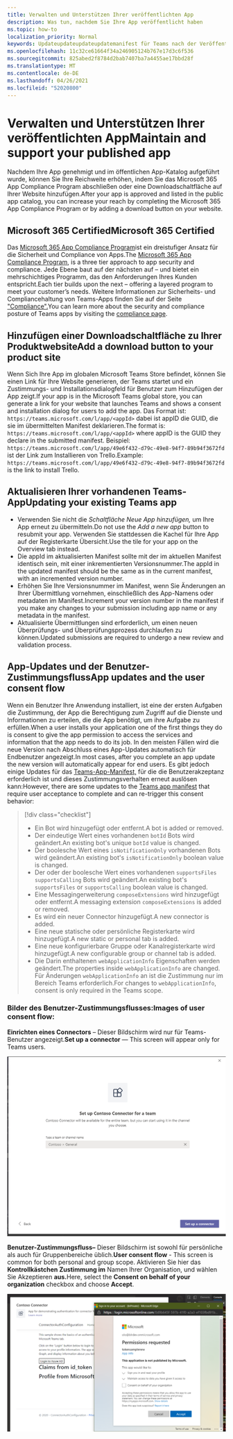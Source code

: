 ```yaml
---
title: Verwalten und Unterstützen Ihrer veröffentlichten App
description: Was tun, nachdem Sie Ihre App veröffentlicht haben
ms.topic: how-to
localization_priority: Normal
keywords: Updateupdateupdateupdatemanifest für Teams nach der Veröffentlichung
ms.openlocfilehash: 11c32ce61664f34a246905124b767e17d3c6f536
ms.sourcegitcommit: 825abed2f8784d2bab7407ba7a4455ae17bbd28f
ms.translationtype: MT
ms.contentlocale: de-DE
ms.lasthandoff: 04/26/2021
ms.locfileid: "52020800"
---
```

# <a name="maintain-and-support-your-published-app"></a><span data-ttu-id="07384-104">Verwalten und Unterstützen Ihrer veröffentlichten App</span><span class="sxs-lookup"><span data-stu-id="07384-104">Maintain and support your published app</span></span> 

<span data-ttu-id="07384-105">Nachdem Ihre App genehmigt und im öffentlichen App-Katalog aufgeführt wurde, können Sie Ihre Reichweite erhöhen, indem Sie das Microsoft 365 App Compliance Program abschließen oder eine Downloadschaltfläche auf Ihrer Website hinzufügen.</span><span class="sxs-lookup"><span data-stu-id="07384-105">After your app is approved and listed in the public app catalog, you can increase your reach by completing the Microsoft 365 App Compliance Program or by adding a download button on your website.</span></span>

## <a name="microsoft-365-certified"></a><span data-ttu-id="07384-106">Microsoft 365 Certified</span><span class="sxs-lookup"><span data-stu-id="07384-106">Microsoft 365 Certified</span></span>

<span data-ttu-id="07384-107">Das [Microsoft 365 App Compliance Program](./application-certification.md)ist ein dreistufiger Ansatz für die Sicherheit und Compliance von Apps.</span><span class="sxs-lookup"><span data-stu-id="07384-107">The [Microsoft 365 App Compliance Program](./application-certification.md), is a three tier approach to app security and compliance.</span></span> <span data-ttu-id="07384-108">Jede Ebene baut auf der nächsten auf – und bietet ein mehrschichtiges Programm, das den Anforderungen Ihres Kunden entspricht.</span><span class="sxs-lookup"><span data-stu-id="07384-108">Each tier builds upon the next – offering a layered program to meet your customer’s needs.</span></span> <span data-ttu-id="07384-109">Weitere Informationen zur Sicherheits- und Compliancehaltung von Teams-Apps finden Sie auf der Seite ["Compliance".](https://docs.microsoft.com/microsoft-365-app-certification/teams/teams-apps)</span><span class="sxs-lookup"><span data-stu-id="07384-109">You can learn more about the security and compliance posture of Teams apps by visiting the [compliance page](https://docs.microsoft.com/microsoft-365-app-certification/teams/teams-apps).</span></span>

## <a name="add-a-download-button-to-your-product-site"></a><span data-ttu-id="07384-110">Hinzufügen einer Downloadschaltfläche zu Ihrer Produktwebsite</span><span class="sxs-lookup"><span data-stu-id="07384-110">Add a download button to your product site</span></span>

<span data-ttu-id="07384-111">Wenn Sich Ihre App im globalen Microsoft Teams Store befindet, können Sie einen Link für Ihre Website generieren, der Teams startet und ein Zustimmungs- und Installationsdialogfeld für Benutzer zum Hinzufügen der App zeigt.</span><span class="sxs-lookup"><span data-stu-id="07384-111">If your app is in the Microsoft Teams global store, you can generate a link for your website that launches Teams and shows a consent and installation dialog for users to add the app.</span></span>
<span data-ttu-id="07384-112">Das Format ist:  `https://teams.microsoft.com/l/app/<appId>` dabei ist appID die GUID, die sie im übermittelten Manifest deklarieren.</span><span class="sxs-lookup"><span data-stu-id="07384-112">The format is:  `https://teams.microsoft.com/l/app/<appId>` where appID is the GUID they declare in the submitted manifest.</span></span>
<span data-ttu-id="07384-113">Beispiel: `https://teams.microsoft.com/l/app/49e6f432-d79c-49e8-94f7-89b94f3672fd` ist der Link zum Installieren von Trello.</span><span class="sxs-lookup"><span data-stu-id="07384-113">Example: `https://teams.microsoft.com/l/app/49e6f432-d79c-49e8-94f7-89b94f3672fd` is the link to install Trello.</span></span>

## <a name="updating-your-existing-teams-app"></a><span data-ttu-id="07384-114">Aktualisieren Ihrer vorhandenen Teams-App</span><span class="sxs-lookup"><span data-stu-id="07384-114">Updating your existing Teams app</span></span>

* <span data-ttu-id="07384-115">Verwenden Sie nicht die *Schaltfläche Neue App hinzufügen,* um Ihre App erneut zu übermitteln.</span><span class="sxs-lookup"><span data-stu-id="07384-115">Do not use the *Add a new app* button to resubmit your app.</span></span> <span data-ttu-id="07384-116">Verwenden Sie stattdessen die Kachel für Ihre App auf der Registerkarte Übersicht.</span><span class="sxs-lookup"><span data-stu-id="07384-116">Use the tile for your app on the Overview tab instead.</span></span>
* <span data-ttu-id="07384-117">Die appId im aktualisierten Manifest sollte mit der im aktuellen Manifest identisch sein, mit einer inkrementierten Versionsnummer.</span><span class="sxs-lookup"><span data-stu-id="07384-117">The appId in the updated manifest should be the same as in the current manifest, with an incremented version number.</span></span>
* <span data-ttu-id="07384-118">Erhöhen Sie Ihre Versionsnummer im Manifest, wenn Sie Änderungen an Ihrer Übermittlung vornehmen, einschließlich des App-Namens oder metadaten im Manifest.</span><span class="sxs-lookup"><span data-stu-id="07384-118">Increment your version number in the manifest if you make any changes to your submission including app name or any metadata in the manifest.</span></span>
* <span data-ttu-id="07384-119">Aktualisierte Übermittlungen sind erforderlich, um einen neuen Überprüfungs- und Überprüfungsprozess durchlaufen zu können.</span><span class="sxs-lookup"><span data-stu-id="07384-119">Updated submissions are required to undergo a new review and validation process.</span></span>

## <a name="app-updates-and-the-user-consent-flow"></a><span data-ttu-id="07384-120">App-Updates und der Benutzer-Zustimmungsfluss</span><span class="sxs-lookup"><span data-stu-id="07384-120">App updates and the user consent flow</span></span>

<span data-ttu-id="07384-121">Wenn ein Benutzer Ihre Anwendung installiert, ist eine der ersten Aufgaben die Zustimmung, der App die Berechtigung zum Zugriff auf die Dienste und Informationen zu erteilen, die die App benötigt, um ihre Aufgabe zu erfüllen.</span><span class="sxs-lookup"><span data-stu-id="07384-121">When a user installs your application one of the first things they do is consent to give the app permission to access the services and information that the app needs to do its job.</span></span> <span data-ttu-id="07384-122">In den meisten Fällen wird die neue Version nach Abschluss eines App-Updates automatisch für Endbenutzer angezeigt.</span><span class="sxs-lookup"><span data-stu-id="07384-122">In most cases, after you complete an app update the new version will automatically appear for end users.</span></span> <span data-ttu-id="07384-123">Es gibt jedoch einige Updates für das [Teams-App-Manifest,](../../../../resources/schema/manifest-schema.md) für die die Benutzerakzeptanz erforderlich ist und dieses Zustimmungsverhalten erneut auslösen kann:</span><span class="sxs-lookup"><span data-stu-id="07384-123">However, there are some updates to the [Teams app manifest](../../../../resources/schema/manifest-schema.md) that require user acceptance to complete and can re-trigger this consent behavior:</span></span>

 >[!div class="checklist"]
>
> * <span data-ttu-id="07384-124">Ein Bot wird hinzugefügt oder entfernt.</span><span class="sxs-lookup"><span data-stu-id="07384-124">A bot is added or removed.</span></span>
> * <span data-ttu-id="07384-125">Der eindeutige Wert eines vorhandenen `botId` Bots wird geändert.</span><span class="sxs-lookup"><span data-stu-id="07384-125">An existing bot's unique `botId` value is changed.</span></span>
> * <span data-ttu-id="07384-126">Der boolesche Wert eines `isNotificationOnly` vorhandenen Bots wird geändert.</span><span class="sxs-lookup"><span data-stu-id="07384-126">An existing bot's `isNotificationOnly` boolean value is changed.</span></span>
> * <span data-ttu-id="07384-127">Der oder der boolesche Wert eines vorhandenen `supportsFiles` `supportsCalling` Bots wird geändert.</span><span class="sxs-lookup"><span data-stu-id="07384-127">An existing bot's `supportsFiles` or `supportsCalling` boolean value is changed.</span></span>
> * <span data-ttu-id="07384-128">Eine Messagingerweiterung `composeExtensions` wird hinzugefügt oder entfernt.</span><span class="sxs-lookup"><span data-stu-id="07384-128">A messaging extension `composeExtensions` is added or removed.</span></span>
> * <span data-ttu-id="07384-129">Es wird ein neuer Connector hinzugefügt.</span><span class="sxs-lookup"><span data-stu-id="07384-129">A new connector is added.</span></span>
> * <span data-ttu-id="07384-130">Eine neue statische oder persönliche Registerkarte wird hinzugefügt.</span><span class="sxs-lookup"><span data-stu-id="07384-130">A new static or personal tab is added.</span></span>
> * <span data-ttu-id="07384-131">Eine neue konfigurierbare Gruppe oder Kanalregisterkarte wird hinzugefügt.</span><span class="sxs-lookup"><span data-stu-id="07384-131">A new configurable group or channel tab is added.</span></span>
> * <span data-ttu-id="07384-132">Die Darin enthaltenen `webApplicationInfo` Eigenschaften werden geändert.</span><span class="sxs-lookup"><span data-stu-id="07384-132">The properties inside `webApplicationInfo` are changed.</span></span> <span data-ttu-id="07384-133">Für Änderungen `webApplicationInfo` an ist die Zustimmung nur im Bereich Teams erforderlich.</span><span class="sxs-lookup"><span data-stu-id="07384-133">For changes to `webApplicationInfo`, consent is only required in the Teams scope.</span></span>

### <a name="images-of-user-consent-flow"></a><span data-ttu-id="07384-134">Bilder des Benutzer-Zustimmungsflusses:</span><span class="sxs-lookup"><span data-stu-id="07384-134">Images of user consent flow:</span></span>

<span data-ttu-id="07384-135">**Einrichten eines Connectors** – Dieser Bildschirm wird nur für Teams-Benutzer angezeigt.</span><span class="sxs-lookup"><span data-stu-id="07384-135">**Set up a connector** —  This screen will appear only for Teams users.</span></span>

![Einrichten eines Konnektordiagramms für den Zustimmungsfluss](../../../../assets/images/connector-teams-consentflow.png)

<span data-ttu-id="07384-137">**Benutzer-Zustimmungsfluss–** Dieser Bildschirm ist sowohl für persönliche als auch für Gruppenbereiche üblich.</span><span class="sxs-lookup"><span data-stu-id="07384-137">**User consent flow** - This screen is common for both personal and group scope.</span></span> <span data-ttu-id="07384-138">Aktivieren Sie hier das **Kontrollkästchen Zustimmung im** Namen Ihrer Organisation, und wählen Sie Akzeptieren **aus.**</span><span class="sxs-lookup"><span data-stu-id="07384-138">Here, select the **Consent on behalf of your organization** checkbox and choose **Accept**.</span></span>

![Berechtigungsdiagramm](../../../../assets/images/user-consent-flow.png)
